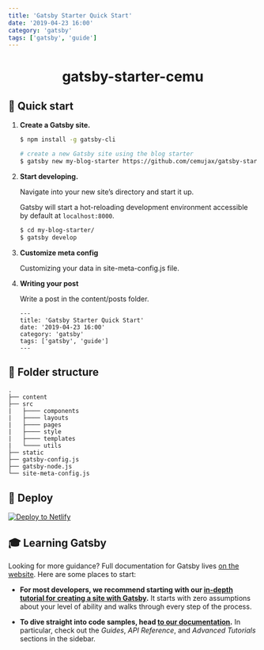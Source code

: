 ```yaml
---
title: 'Gatsby Starter Quick Start'
date: '2019-04-23 16:00'
category: 'gatsby'
tags: ['gatsby', 'guide']
---
```


<h1 align="center">
gatsby-starter-cemu
</h1>


## 🚀 Quick start

1.  **Create a Gatsby site.**
    ```sh
    $ npm install -g gatsby-cli

    # create a new Gatsby site using the blog starter
    $ gatsby new my-blog-starter https://github.com/cemujax/gatsby-starter-cemu
    ```


2.  **Start developing.**

    Navigate into your new site’s directory and start it up.
    
    Gatsby will start a hot-reloading development environment accessible by default at `localhost:8000`.
    ```sh
    $ cd my-blog-starter/
    $ gatsby develop
    ```


3.  **Customize meta config**

    Customizing your data in site-meta-config.js file.


4. **Writing your post**

    Write a post in the content/posts folder.
    ```
    ---
    title: 'Gatsby Starter Quick Start'
    date: '2019-04-23 16:00'
    category: 'gatsby'
    tags: ['gatsby', 'guide']
    ---
    ```


## 🧐 Folder structure
    .
    ├── content
    ├── src
    |   ├──── components
    |   ├──── layouts
    |   ├──── pages
    |   ├──── style
    |   ├──── templates
    |   └──── utils
    ├── static 
    ├── gatsby-config.js
    ├── gatsby-node.js
    └── site-meta-config.js


## 💫 Deploy

[![Deploy to Netlify](https://www.netlify.com/img/deploy/button.svg)](https://app.netlify.com/start/deploy?repository=https://github.com/cemujax/gatsby-starter-cemu)

## 🎓 Learning Gatsby

Looking for more guidance? Full documentation for Gatsby lives [on the website](https://www.gatsbyjs.org/). Here are some places to start:

- **For most developers, we recommend starting with our [in-depth tutorial for creating a site with Gatsby](https://www.gatsbyjs.org/tutorial/).** It starts with zero assumptions about your level of ability and walks through every step of the process.

- **To dive straight into code samples, head [to our documentation](https://www.gatsbyjs.org/docs/).** In particular, check out the _Guides_, _API Reference_, and _Advanced Tutorials_ sections in the sidebar.
